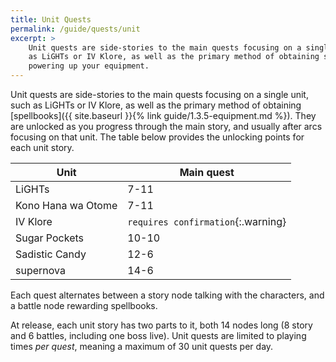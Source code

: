 ```yaml
---
title: Unit Quests
permalink: /guide/quests/unit
excerpt: >
    Unit quests are side-stories to the main quests focusing on a single unit, such
    as LiGHTs or IV Klore, as well as the primary method of obtaining spellbooks for
    powering up your equipment.
---
```


Unit quests are side-stories to the main quests focusing on a single unit, such
as LiGHTs or IV Klore, as well as the primary method of obtaining
[spellbooks]({{ site.baseurl }}{% link guide/1.3.5-equipment.md %}). They are
unlocked as you progress through the main story, and usually after arcs focusing
on that unit. The table below provides the unlocking points for each unit
story.

| Unit               | Main quest                         |
|--------------------|------------------------------------|
| LiGHTs             | 7-11                               |
| Kono Hana wa Otome | 7-11                               |
| IV Klore           | `requires confirmation`{:.warning} |
| Sugar Pockets      | 10-10                              |
| Sadistic Candy     | 12-6                               |
| supernova          | 14-6                               |

Each quest alternates between a story node talking with the characters, and a
battle node rewarding spellbooks.

At release, each unit story has two parts to it, both 14 nodes long (8 story and
6 battles, including one boss live). Unit quests are limited to playing times
*per quest*, meaning a maximum of 30 unit quests per day.
